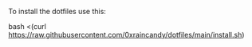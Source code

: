 To install the dotfiles use this:

bash <(curl https://raw.githubusercontent.com/0xraincandy/dotfiles/main/install.sh)
